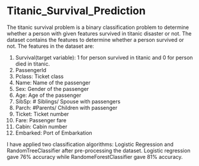 # Titanic_Survival_Prediction

The titanic survival problem is a binary classification problem to determine whether a person with given features survived in titanic disaster or not. The dataset contains the features to determine whether a person survived or not. The features in the dataset are:
1. Survival(target variable): 1 for person survived in titanic and 0 for person died in titanic.
2. PassengerId
3. Pclass: Ticket class
4. Name: Name of the passenger
5. Sex: Gender of the passenger
6. Age: Age of the passenger
7. SibSp: # Siblings/ Spouse with passengers
8. Parch: #Parents/ Children with passenger
9. Ticket: Ticket number
10. Fare: Passenger fare
11. Cabin: Cabin number
12. Embarked: Port of Embarkation

I have applied two classification algorithms: Logistic Regression and RandomTreeClassifier after pre-processing the dataset. Logistic regression gave 76% accuracy while RandomeForestClassifier gave 81% accuracy.
